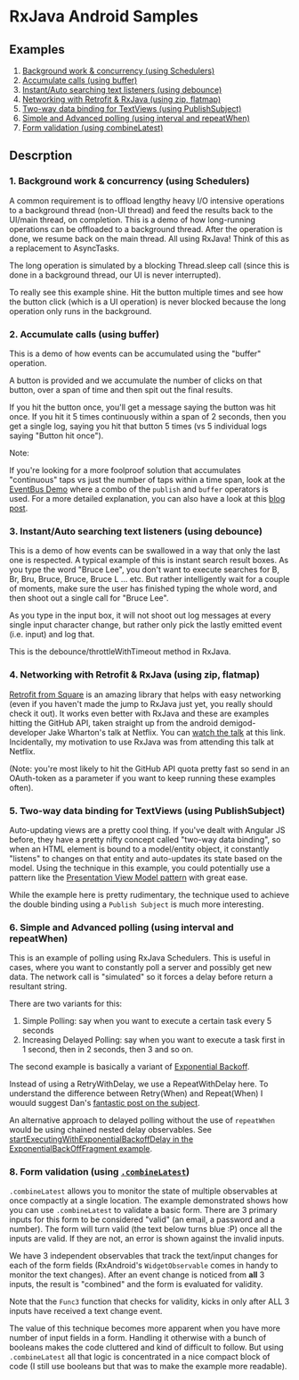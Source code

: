 RxJava Android Samples
======================

## Examples

1. [Background work & concurrency (using Schedulers)](#1-background-work--concurrency-using-schedulers)
2. [Accumulate calls (using buffer)](#2-accumulate-calls-using-buffer)
3. [Instant/Auto searching text listeners (using debounce)](#3-instantauto-searching-text-listeners-using-debounce)
4. [Networking with Retrofit & RxJava (using zip, flatmap)](#4-networking-with-retrofit--rxjava-using-zip-flatmap)
5. [Two-way data binding for TextViews (using PublishSubject)](#5-two-way-data-binding-for-textviews-using-publishsubject)
6. [Simple and Advanced polling (using interval and repeatWhen)](#6-simple-and-advanced-polling-using-interval-and-repeatwhen)
8. [Form validation (using combineLatest)](#7-form-validation-using-combinelatest)

## Descrption

### 1. Background work & concurrency (using Schedulers)

A common requirement is to offload lengthy heavy I/O intensive operations to a background thread (non-UI thread) and feed the results back to the UI/main thread, on completion. This is a demo of how long-running operations can be offloaded to a background thread. After the operation is done, we resume back on the main thread. All using RxJava! Think of this as a replacement to AsyncTasks.

The long operation is simulated by a blocking Thread.sleep call (since this is done in a background thread, our UI is never interrupted).

To really see this example shine. Hit the button multiple times and see how the button click (which is a UI operation) is never blocked because the long operation only runs in the background.

### 2. Accumulate calls (using buffer)

This is a demo of how events can be accumulated using the "buffer" operation.

A button is provided and we accumulate the number of clicks on that button, over a span of time and then spit out the final results.

If you hit the button once, you'll get a message saying the button was hit once. If you hit it 5 times continuously within a span of 2 seconds, then you get a single log, saying you hit that button 5 times (vs 5 individual logs saying "Button hit once").

Note:

If you're looking for a more foolproof solution that accumulates "continuous" taps vs just the number of taps within a time span, look at the [EventBus Demo](https://github.com/kaushikgopal/Android-RxJava/blob/master/app/src/main/java/com/morihacky/android/rxjava/rxbus/RxBusDemo_Bottom3Fragment.java) where a combo of the `publish` and `buffer` operators is used. For a more detailed explanation, you can also have a look at this [blog post](http://blog.kaush.co/2015/01/05/debouncedbuffer-with-rxjava/).

### 3. Instant/Auto searching text listeners (using debounce)

This is a demo of how events can be swallowed in a way that only the last one is respected. A typical example of this is instant search result boxes. As you type the word "Bruce Lee", you don't want to execute searches for B, Br, Bru, Bruce, Bruce, Bruce L ... etc. But rather intelligently wait for a couple of moments, make sure the user has finished typing the whole word, and then shoot out a single call for "Bruce Lee".

As you type in the input box, it will not shoot out log messages at every single input character change, but rather only pick the lastly emitted event (i.e. input) and log that.

This is the debounce/throttleWithTimeout method in RxJava.

### 4. Networking with Retrofit & RxJava (using zip, flatmap)

[Retrofit from Square](http://square.github.io/retrofit/) is an amazing library that helps with easy networking (even if you haven't made the jump to RxJava just yet, you really should check it out). It works even better with RxJava and these are examples hitting the GitHub API, taken straight up from the android demigod-developer Jake Wharton's talk at Netflix. You can [watch the talk](https://www.youtube.com/watch?v=aEuNBk1b5OE#t=2480) at this link. Incidentally, my motivation to use RxJava was from attending this talk at Netflix.

(Note: you're most likely to hit the GitHub API quota pretty fast so send in an OAuth-token as a parameter if you want to keep running these examples often).

### 5. Two-way data binding for TextViews (using PublishSubject)

Auto-updating views are a pretty cool thing. If you've dealt with Angular JS before, they have a pretty nifty concept called "two-way data binding", so when an HTML element is bound to a model/entity object, it constantly "listens" to changes on that entity and auto-updates its state based on the model. Using the technique in this example, you could potentially use a pattern like the [Presentation View Model pattern](http://martinfowler.com/eaaDev/PresentationModel.html) with great ease.

While the example here is pretty rudimentary, the technique used to achieve the double binding using a `Publish Subject` is much more interesting.

### 6. Simple and Advanced polling (using interval and repeatWhen)

This is an example of polling using RxJava Schedulers. This is useful in cases, where you want to constantly poll a server and possibly get new data. The network call is "simulated" so it forces a delay before return a resultant string.

There are two variants for this:

1. Simple Polling: say when you want to execute a certain task every 5 seconds
2. Increasing Delayed Polling: say when you want to execute a task first in 1 second, then in 2 seconds, then 3 and so on.

The second example is basically a variant of [Exponential Backoff](https://github.com/kaushikgopal/RxJava-Android-Samples#exponential-backoff).

Instead of using a RetryWithDelay, we use a RepeatWithDelay here. To understand the difference between Retry(When) and Repeat(When) I wouuld suggest Dan's [fantastic post on the subject](http://blog.danlew.net/2016/01/25/rxjavas-repeatwhen-and-retrywhen-explained/).

An alternative approach to delayed polling without the use of `repeatWhen` would be using chained nested delay observables. See [startExecutingWithExponentialBackoffDelay in the ExponentialBackOffFragment example](https://github.com/kaushikgopal/RxJava-Android-Samples/blob/master/app/src/main/java/com/morihacky/android/rxjava/fragments/ExponentialBackoffFragment.java#L111).

### 8. Form validation (using [`.combineLatest`](http://reactivex.io/documentation/operators/combinelatest.html))

`.combineLatest` allows you to monitor the state of multiple observables at once compactly at a single location. The example demonstrated shows how you can use `.combineLatest` to validate a basic form. There are 3 primary inputs for this form to be considered "valid" (an email, a password and a number). The form will turn valid (the text below turns blue :P) once all the inputs are valid. If they are not, an error is shown against the invalid inputs.

We have 3 independent observables that track the text/input changes for each of the form fields (RxAndroid's `WidgetObservable` comes in handy to monitor the text changes). After an event change is noticed from **all** 3 inputs, the result is "combined" and the form is evaluated for validity.

Note that the `Func3` function that checks for validity, kicks in only after ALL 3 inputs have received a text change event.

The value of this technique becomes more apparent when you have more number of input fields in a form. Handling it otherwise with a bunch of booleans makes the code cluttered and kind of difficult to follow. But using `.combineLatest` all that logic is concentrated in a nice compact block of code (I still use booleans but that was to make the example more readable).


